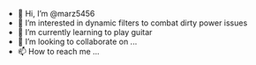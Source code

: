 - 👋 Hi, I’m @marz5456
- 👀 I’m interested in dynamic filters to combat dirty power issues
- 🌱 I’m currently learning to play guitar
- 💞️ I’m looking to collaborate on ...
- 📫 How to reach me ...

<!---
marz5456/marz5456 is a ✨ special ✨ repository because its `README.md` (this file) appears on your GitHub profile.
You can click the Preview link to take a look at your changes.
--->
